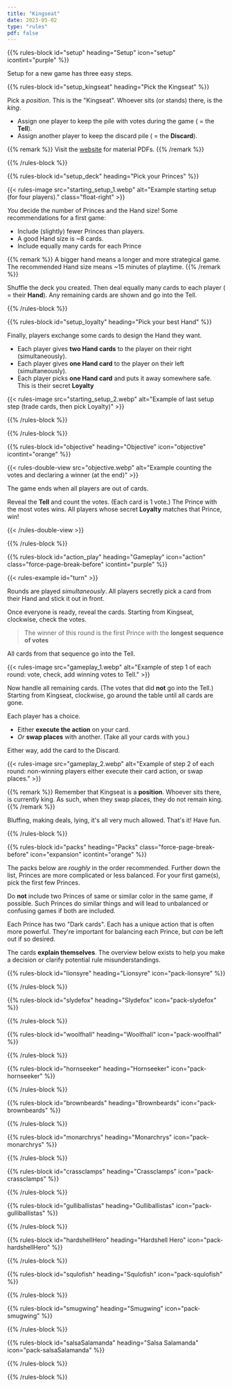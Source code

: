 ```yaml
---
title: "Kingseat"
date: 2023-05-02
type: "rules"
pdf: false
---
```


{{% rules-block id="setup" heading="Setup" icon="setup" icontint="purple" %}}

Setup for a new game has three easy steps.

{{% rules-block id="setup_kingseat" heading="Pick the Kingseat" %}}

Pick a _position_. This is the "Kingseat". Whoever sits (or stands) there, is the _king_. 

* Assign one player to keep the pile with votes during the game ( = the **Tell**).
* Assign another player to keep the discard pile ( = the **Discard**).

{{% remark %}}
Visit the [website](https://pandaqi.com/kingseat) for material PDFs.
{{% /remark %}}

{{% /rules-block %}}

{{% rules-block id="setup_deck" heading="Pick your Princes" %}}

{{< rules-image src="starting_setup_1.webp" alt="Example starting setup (for four players)." class="float-right" >}}

_You_ decide the number of Princes and the Hand size! Some recommendations for a first game:

* Include (slightly) fewer Princes than players.
* A good Hand size is ~8 cards.
* Include equally many cards for each Prince

{{% remark %}}
A bigger hand means a longer and more strategical game. The recommended Hand size means ~15 minutes of playtime.
{{% /remark %}}

Shuffle the deck you created. Then deal equally many cards to each player ( = their **Hand**). Any remaining cards are shown and go into the Tell.

{{% /rules-block %}}

{{% rules-block id="setup_loyalty" heading="Pick your best Hand" %}}

Finally, players exchange some cards to design the Hand they want.

* Each player gives **two Hand cards** to the player on their right (simultaneously).
* Each player gives **one Hand card** to the player on their left (simultaneously).
* Each player picks **one Hand card** and puts it away somewhere safe. This is their secret **Loyalty**

{{< rules-image src="starting_setup_2.webp" alt="Example of last setup step (trade cards, then pick Loyalty)" >}}

{{% /rules-block %}}

{{% /rules-block %}}

{{% rules-block id="objective" heading="Objective" icon="objective" icontint="orange" %}}

{{< rules-double-view src="objective.webp" alt="Example counting the votes and declaring a winner (at the end)" >}}

The game ends when all players are out of cards. 

Reveal the **Tell** and count the votes. (Each card is 1 vote.) The Prince with the most votes wins. All players whose secret **Loyalty** matches that Prince, win!

{{< /rules-double-view >}}

{{% /rules-block %}}

{{% rules-block id="action_play" heading="Gameplay" icon="action" class="force-page-break-before" icontint="purple" %}}

{{< rules-example id="turn" >}}

Rounds are played _simultaneously_. All players secretly pick a card from their Hand and stick it out in front.

Once everyone is ready, reveal the cards. Starting from Kingseat, clockwise, check the votes.

> The winner of this round is the first Prince with the **longest sequence of votes**

All cards from that sequence go into the Tell.

{{< rules-image src="gameplay_1.webp" alt="Example of step 1 of each round: vote, check, add winning votes to Tell." >}}

Now handle all remaining cards. (The votes that did **not** go into the Tell.) Starting from Kingseat, clockwise, go around the table until all cards are gone. 

Each player has a choice.

* Either **execute the action** on your card.
* _Or_ **swap places** with another. (Take all your cards with you.)

Either way, add the card to the Discard.

{{< rules-image src="gameplay_2.webp" alt="Example of step 2 of each round: non-winning players either execute their card action, or swap places." >}}

{{% remark %}}
Remember that Kingseat is a **position**. Whoever sits there, is currently king. As such, when they swap places, they do not remain king.
{{% /remark %}}

Bluffing, making deals, lying, it's all very much allowed. That's it! Have fun. 

<!---
 A player can't change places more than once per round. 

 {{% remark class="right" %}}
So yes, if a previous player already swapped with you, you must execute the action when your turn comes.
{{% /remark %}}

Rounds alternate between **public** and **secret**. In public rounds, everything is the same, but ...

* Players vote in turn (starting from Kingseat, clockwise)
* And simply show their vote publicly

The first round is public.
--->

{{% /rules-block %}}

{{% rules-block id="packs" heading="Packs" class="force-page-break-before" icon="expansion" icontint="orange" %}}

The packs below are _roughly_ in the order recommended. Further down the list, Princes are more complicated or less balanced. For your first game(s), pick the first few Princes.

Do **not** include two Princes of same or similar color in the same game, if possible. Such Princes do similar things and will lead to unbalanced or confusing games if both are included.

Each Prince has two "Dark cards". Each has a unique action that is often more powerful. They're important for balancing each Prince, but _can_ be left out if so desired.

The cards **explain themselves**. The overview below exists to help you make a decision or clarify potential rule misunderstandings.

<!---
Some cards have special actions, indicated above the text.

* (@TODO: ICON?) "When played" means you must execute the action when playing the card. 
* (@TODO: ICON?) "When revealed" means you must execute the action when the card is revealed.
* (@TODO: ICON?) "When Tell" means the action activates when the Tell is counted at the end of the game.

All of these mean that you **don't** get to swap places, as you've "decided" to execute the action.
--->

{{% rules-block id="lionsyre" heading="Lionsyre" icon="pack-lionsyre" %}}

<!-- The JavaScript has a function that reads these and inserts the right content automatically (from dictionary.js) -->
<div class="prince-info" data-prince="lionsyre"></div>

{{% /rules-block %}}

{{% rules-block id="slydefox" heading="Slydefox" icon="pack-slydefox" %}}

<div class="prince-info" data-prince="slydefox"></div>

{{% /rules-block %}}

{{% rules-block id="woolfhall" heading="Woolfhall" icon="pack-woolfhall" %}}

<div class="prince-info" data-prince="woolfhall"></div>

{{% /rules-block %}}

{{% rules-block id="hornseeker" heading="Hornseeker" icon="pack-hornseeker" %}}

<div class="prince-info" data-prince="hornseeker"></div>

{{% /rules-block %}}

{{% rules-block id="brownbeards" heading="Brownbeards" icon="pack-brownbeards" %}}

<div class="prince-info" data-prince="brownbeards"></div>

{{% /rules-block %}}

{{% rules-block id="monarchrys" heading="Monarchrys" icon="pack-monarchrys" %}}

<div class="prince-info" data-prince="monarchrys"></div>

{{% /rules-block %}}

{{% rules-block id="crassclamps" heading="Crassclamps" icon="pack-crassclamps" %}}

<div class="prince-info" data-prince="crassclamps"></div>

{{% /rules-block %}}

{{% rules-block id="gulliballistas" heading="Gulliballistas" icon="pack-gulliballistas" %}}

<div class="prince-info" data-prince="gulliballistas"></div>

{{% /rules-block %}}

{{% rules-block id="hardshellHero" heading="Hardshell Hero" icon="pack-hardshellHero" %}}

<div class="prince-info" data-prince="hardshellHero"></div>

{{% /rules-block %}}

{{% rules-block id="squlofish" heading="Squlofish" icon="pack-squlofish" %}}

<div class="prince-info" data-prince="squlofish"></div>

{{% /rules-block %}}

{{% rules-block id="smugwing" heading="Smugwing" icon="pack-smugwing" %}}

<div class="prince-info" data-prince="smugwing"></div>

{{% /rules-block %}}

{{% rules-block id="salsaSalamanda" heading="Salsa Salamanda" icon="pack-salsaSalamanda" %}}

<div class="prince-info" data-prince="salsaSalamanda"></div>

{{% /rules-block %}}

{{% /rules-block %}}